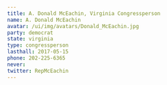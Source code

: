 ```yaml
---
title: A. Donald McEachin, Virginia Congressperson
name: A. Donald McEachin
avatar: /ui/img/avatars/Donald_McEachin.jpg
party: democrat
state: virginia
type: congressperson
lasthall: 2017-05-15
phone: 202-225-6365
never:
twitter: RepMcEachin
---
```

